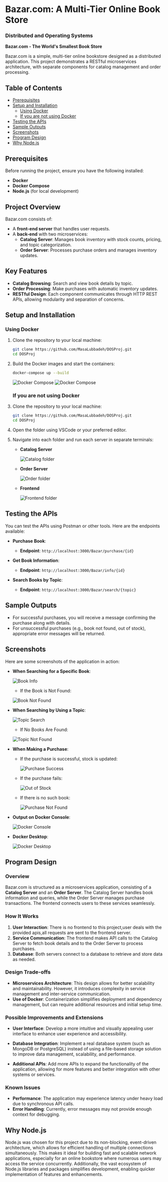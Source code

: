 # Bazar.com: A Multi-Tier Online Book Store

### Distributed and Operating Systems  
**Bazar.com - The World's Smallest Book Store**

Bazar.com is a simple, multi-tier online bookstore designed as a distributed application. This project demonstrates a RESTful microservices architecture, with separate components for catalog management and order processing.

## Table of Contents
- [Prerequisites](#prerequisites)
- [Setup and Installation](#setup-and-installation)
  - [Using Docker](#using-docker)
  - [If you are not using Docker](#if-you-are-not-using-docker)
- [Testing the APIs](#testing-the-apis)
- [Sample Outputs](#sample-outputs)
- [Screenshots](#screenshots)
- [Program Design](#program-design)
- [Why Node.js](#why-nodejs)


## Prerequisites
Before running the project, ensure you have the following installed:

- **Docker**
- **Docker Compose**
- **Node.js** (for local development)

## Project Overview
Bazar.com consists of:
- A **front-end server** that handles user requests.
- A **back-end** with two microservices:
  - **Catalog Server**: Manages book inventory with stock counts, pricing, and topic categorization.
  - **Order Server**: Processes purchase orders and manages inventory updates.

## Key Features
- **Catalog Browsing**: Search and view book details by topic.
- **Order Processing**: Make purchases with automatic inventory updates.
- **RESTful Design**: Each component communicates through HTTP REST APIs, allowing modularity and separation of concerns.

## Setup and Installation

### Using Docker
1. Clone the repository to your local machine:

    ```bash
    git clone https://github.com/MasaLubbadeh/DOSProj.git
    cd DOSProj
    ```

2. Build the Docker images and start the containers:

    ```bash
    docker-compose up --build
    ```
     ![Docker Compose](images/dockerCompose.png)
     ![Docker Compose](images/dockerCreated.png)

   ### If you are not using Docker
1. Clone the repository to your local machine:

    ```bash
    git clone https://github.com/MasaLubbadeh/DOSProj.git
    cd DOSProj
    ```

2. Open the folder using VSCode or your preferred editor.

3. Navigate into each folder and run each server in separate terminals:

   - **Catalog Server**
     
     ![Catalog folder](images/catalog.png)

   - **Order Server**
     
     ![Order folder](images/order.png)

   - **Frontend**
     
     ![Frontend folder](images/frontend.png)

## Testing the APIs
You can test the APIs using Postman or other tools. Here are the endpoints available:

- **Purchase Book**:
  - **Endpoint**: `http://localhost:3000/Bazar/purchase/{id}`
  
- **Get Book Information**:
  - **Endpoint**: `http://localhost:3000/Bazar/info/{id}`

- **Search Books by Topic**:
  - **Endpoint**: `http://localhost:3000/Bazar/search/{topic}`

## Sample Outputs
- For successful purchases, you will receive a message confirming the purchase along with details.
- For unsuccessful purchases (e.g., book not found, out of stock), appropriate error messages will be returned.

## Screenshots
Here are some screenshots of the application in action:

- **When Searching for a Specific Book**:
  
  ![Book Info](images/info.png)

   - If the Book is Not Found:
  
  ![Book Not Found](images/bookNotFound.png)

- **When Searching by Using a Topic**:
  
  ![Topic Search](images/topic.png)

  - If No Books Are Found:
  
  ![Topic Not Found](images/topicNotFound.png)

- **When Making a Purchase**:
  - If the purchase is successful, stock is updated:
    
    ![Purchase Success](images/purchase.png)

  - If the purchase fails:
    
    ![Out of Stock](images/outOfStock.png)

  - If there is no such book:
    
    ![Purchase Not Found](images/purchaseNotFound.png)


- **Output on Docker Console**:
  
  ![Docker Console](images/dockerConsole.png)

- **Docker Desktop**:
  
  ![Docker Desktop](images/dockerDesktop.png)

## Program Design
### Overview
Bazar.com is structured as a microservices application, consisting of a **Catalog Server** and an **Order Server**. The Catalog Server handles book information and queries, while the Order Server manages purchase transactions. The frontend connects users to these services seamlessly.

### How It Works
1. **User Interaction**: There is no frontend to this project,user deals with the provided apis,all requests are sent to the frontend server.
2. **Service Communication**: The frontend makes API calls to the Catalog Server to fetch book details and to the Order Server to process purchases.
3. **Database**: Both servers connect to a database to retrieve and store data as needed.

### Design Trade-offs
- **Microservices Architecture**: This design allows for better scalability and maintainability. However, it introduces complexity in service management and inter-service communication.
- **Use of Docker**: Containerization simplifies deployment and dependency management, but can require additional resources and initial setup time.

### Possible Improvements and Extensions
- **User Interface**: Develop a more intuitive and visually appealing user interface to enhance user experience and accessibility.
  
- **Database Integration**: Implement a real database system (such as MongoDB or PostgreSQL) instead of using a file-based storage solution to improve data management, scalability, and performance.

- **Additional APIs**: Add more APIs to expand the functionality of the application, allowing for more features and better integration with other systems or services.

### Known Issues
- **Performance**: The application may experience latency under heavy load due to synchronous API calls.
- **Error Handling**: Currently, error messages may not provide enough context for debugging.

## Why Node.js
Node.js was chosen for this project due to its non-blocking, event-driven architecture, which allows for efficient handling of multiple connections simultaneously. This makes it ideal for building fast and scalable network applications, especially for an online bookstore where numerous users may access the service concurrently. Additionally, the vast ecosystem of Node.js libraries and packages simplifies development, enabling quicker implementation of features and enhancements.

